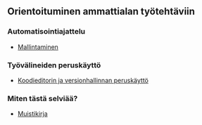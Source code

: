 ## Orientoituminen ammattialan työtehtäviin

### Automatisointiajattelu

- [Mallintaminen](automatisointiajattelu.html)

### Työvälineiden peruskäyttö

- [Koodieditorin ja versionhallinnan peruskäyttö](./markdown_versionhallinta.html)

### Miten tästä selviää?

- [Muistikirja](./muistikirja.html)
